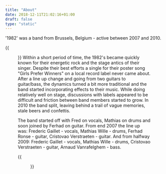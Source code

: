 ```yaml
---
title: "About"
date: 2018-12-11T21:02:16+01:00
draft: false
type: "static"
---
```


<p class="has-text-centered">'1982' was a band from Brussels, Belgium - active between 2007 and 2010.</p>
{{<figure src="images/1982_bota.jpg" class="image align-right is-240x240" alt="1982 band picture" title="Botanique - BXL, 2009" caption="pictured: Fred and Cris.">}}
Within a short period of time, the 1982's became quickly known for their energetic rock and the stage antics of their singer. Despite their best efforts a single for their poster song "Girls Prefer Winners" on a local record label never came about. After a line up change and going from two guitars to guitar/bass, the dynamics turned a bit more traditional and the band started incorporating effects to their music. While doing relatively well on stage, discussions with labels appeared to be difficult and friction between band members started to grow. In 2010 the band split, leaving behind a trail of vague memories, stale beers and confettis.</p>
<p>The band started off with Fred on vocals, Mathias on drums and soon joined by Ferhad on guitar. 
From end 2007 the line up was: 
Frederic Gaillet - vocals, Mathias Wille - drums, Ferhad Ronse - guitar, Cristovao Verstraeten - guitar.  And from halfway 2009:
Frederic Gaillet - vocals, Mathias Wille - drums, Cristovao Verstraeten - guitar, Arnaud Vanrafelghem - bass.</p>
{{<figure src="images/band_pic.jpg" class="align-center image is-600x338" alt="1982 band picture" caption="from left to right: Ferhad, Fred, Cris and Mathias.">}}
